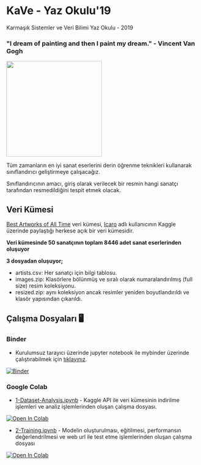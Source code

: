 # KaVe - Yaz Okulu'19
Karmaşık Sistemler ve Veri Bilimi Yaz Okulu - 2019 

### "I dream of painting and then I paint my dream." - Vincent Van Gogh
<img src="https://www.vincentvangogh.org/images/paintings/self-portrait-with-straw-hat.jpg" width="250px"  />

Tüm zamanların en iyi sanat eserlerini derin öğrenme teknikleri kullanarak sınıflandırıcı geliştirmeye çalışacağız.

Sınıflandırıcının amacı, giriş olarak verilecek bir resmin hangi sanatçı tarafından resmedildiğini tespit etmek olacak.



## Veri Kümesi

[Best Artworks of All Time](https://www.kaggle.com/ikarus777/best-artworks-of-all-time) veri kümesi, [Icaro](https://www.kaggle.com/ikarus777) adlı kullanıcının Kaggle üzerinde paylaştığı herkese açık bir veri kümesidir.

**Veri kümesinde 50 sanatçının toplam 8446 adet sanat eserlerinden oluşuyor**

**3 dosyadan oluşuyor;**

- artists.csv: Her sanatçı için bilgi tablosu.
- images.zip: Klasörlere bölünmüş ve sıralı olarak numaralandırılmış (full size) resim koleksiyonu.
- resized.zip: aynı koleksiyon ancak resimler yeniden boyutlandırıldı ve klasör yapısından çıkarıldı.


## Çalışma Dosyaları 🖥️

### Binder

- Kurulumsuz tarayıcı üzerinde jupyter notebook ile mybinder üzerinde çalıştırabilmek için [tıklayınız](https://mybinder.org/v2/gh/yavuzKomecoglu/KaVe-Yaz-Okulu19/master).

[![Binder](https://mybinder.org/badge_logo.svg)](https://mybinder.org/v2/gh/yavuzKomecoglu/KaVe-Yaz-Okulu19/master)

### Google Colab

- [1-Dataset-Analysis.ipynb](https://colab.research.google.com/github/yavuzKomecoglu/KaVe-Yaz-Okulu19/blob/master/1-Dataset-Analysis-best-artworks-of-all-time-Colab.ipynb) - Kaggle API ile veri kümesinin indirilme işlemleri ve analiz işlemlerinden oluşan çalışma dosyası.

[![Open In Colab](https://colab.research.google.com/assets/colab-badge.svg)](https://colab.research.google.com/github/yavuzKomecoglu/KaVe-Yaz-Okulu19/blob/master/1-Dataset-Analysis-best-artworks-of-all-time-Colab.ipynb)


- [2-Training.ipynb](https://colab.research.google.com/github/yavuzKomecoglu/KaVe-Yaz-Okulu19/blob/master/2-Training-best-artworks-of-all-time-Colab.ipynb) - Modelin oluşturulması, eğitilmesi, performansın değerlendrilmesi ve web url ile test etme işlemlerinden oluşan çalışma dosyası

[![Open In Colab](https://colab.research.google.com/assets/colab-badge.svg)](https://colab.research.google.com/github/yavuzKomecoglu/KaVe-Yaz-Okulu19/blob/master/2-Training-best-artworks-of-all-time-Colab.ipynb)
   

